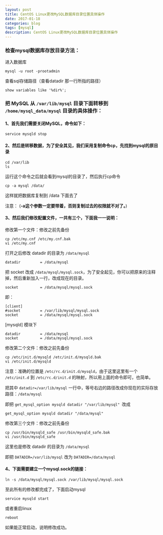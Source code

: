 ```yaml
---
layout: post
title: CentOS Linux更改MySQL数据库目录位置具体操作
date: 2017-01-18
categories: blog
tags: [mysql]
description: CentOS Linux更改MySQL数据库目录位置具体操作
---
```


### 检查mysql数据库存放目录方法：

进入数据库

    mysql -u root -prootadmin

查看sql存储路径（查看datadir 那一行所指的路径）

    show variables like '%dir%';

### 把 MySQL 从 `/var/lib/mysql` 目录下面转移到 `/home/mysql_data/mysql` 目录的具体操作： 

#### 1、首先我们需要关闭MySQL，命令如下： 

    service mysqld stop 

#### 2、然后是转移数据，为了安全其见，我们采用复制命令cp，先找到mysql的原目录 

    cd /var/lib 
    ls 

运行这个命令之后就会看到mysql的目录了，然后执行cp命令 

    cp -a mysql /data/ 

这样就把数据库复制到 /data 下面去了 

注意： (**-a这个参数一定要带着，否则复制过去的权限就不对了。**)

#### 3、然后我们修改配置文件，一共有三个，下面我一一说明： 

修改第一个文件：修改之前先备份

    cp /etc/my.cnf /etc/my.cnf.bak 
    vi /etc/my.cnf 

打开之后修改 datadir 的目录为 `/data/mysql `

    datadir         = /data/mysql

把 socket 改成 `/data/mysql/mysql.sock`，为了安全起见，你可以把原来的注释掉，然后重新加入一行，改成现在的目录。 

    socket          = /data/mysql/mysql.sock

即：

    [client]
    #socket         = /var/lib/mysql/mysql.sock
    socket          = /data/mysql/mysql.sock

[mysqld] 模块下

    datadir         = /data/mysql
    socket          = /data/mysql/mysql.sock


修改第二个文件：修改之前先备份 

    cp /etc/init.d/mysqld /etc/init.d/mysqld.bak 
    vi /etc/init.d/mysqld 

注意：准确的位置是 `/etc/rc.d/init.d/mysqld`，由于这里这里有一个 `/etc/init.d` 到 `/etc/rc.d/init.d` 的映射，所以用上面的命令即可，也简单。
 
把其中 `datadir=/var/lib/mysql` 一行中，等号右边的路径改成你现在的实际存放路径：`/data/mysql`

即把 `get_mysql_option mysqld datadir "/var/lib/mysql" `改成

`get_mysql_option mysqld datadir "/data/mysql"`

修改第三个文件：修改之前先备份 

    cp /usr/bin/mysqld_safe /usr/bin/mysqld_safe.bak 
    vi /usr/bin/mysqld_safe 

这里也是修改 datadir 的目录为 `/data/mysql`

即把 `DATADIR=/var/lib/mysql` 改为 `DATADIR=/data/mysql`


#### 4、下面需要建立一个mysql.sock的链接： 

    ln -s /data/mysql/mysql.sock /var/lib/mysql/mysql.sock 

至此所有的修改都完成了，下面启动mysql 

    service mysqld start 

或者重启linux 

    reboot
 
如果能正常启动，说明修改成功。